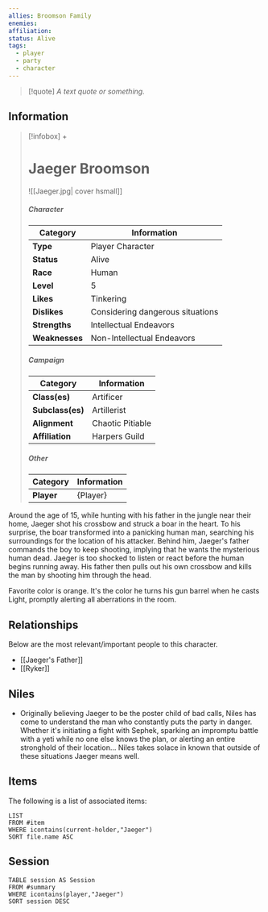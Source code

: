```yaml
---
allies: Broomson Family
enemies: 
affiliation: 
status: Alive
tags:
  - player
  - party
  - character
---
```


> [!quote] *A text quote or something.*

## Information
> [!infobox] +
> # Jaeger Broomson
> ![[Jaeger.jpg| cover hsmall]]
> ##### Character
> | Category | Information |
> | ---- | ---- |
> | **Type** | Player Character |
> | **Status** | Alive |
> | **Race** | Human |
> | **Level** | 5 |
> | **Likes** | Tinkering |
> | **Dislikes** | Considering dangerous situations |
> | **Strengths** | Intellectual Endeavors |
> | **Weaknesses** | Non-Intellectual Endeavors |
> ##### Campaign
> | Category | Information |
> | ---- | ---- |
> | **Class(es)** | Artificer |
> | **Subclass(es)** | Artillerist |
> | **Alignment** | Chaotic Pitiable |
> | **Affiliation** | Harpers Guild |
> ##### Other
> | Category | Information |
> | ---- | ---- |
> | **Player** | {Player} |

Around the age of 15, while hunting with his father in the jungle near their home, Jaeger shot his crossbow and struck a boar in the heart. To his surprise, the boar transformed into a panicking human man, searching his surroundings for the location of his attacker. Behind him, Jaeger's father commands the boy to keep shooting, implying that he wants the mysterious human dead. Jaeger is too shocked to listen or react before the human begins running away. His father then pulls out his own crossbow and kills the man by shooting him through the head.

Favorite color is orange. It's the color he turns his gun barrel when he casts Light, promptly alerting all aberrations in the room.

## Relationships
Below are the most relevant/important people to this character.

- [[Jaeger's Father]]
- [[Ryker]]

## Niles
- Originally believing Jaeger to be the poster child of bad calls, Niles has come to understand the man who constantly puts the party in danger. Whether it's initiating a fight with Sephek, sparking an impromptu battle with a yeti while no one else knows the plan, or alerting an entire stronghold of their location... Niles takes solace in known that outside of these situations Jaeger means well.

## Items
The following is a list of associated items:

```dataview
LIST
FROM #item
WHERE icontains(current-holder,"Jaeger")
SORT file.name ASC
```

## Session
```dataview
TABLE session AS Session
FROM #summary
WHERE icontains(player,"Jaeger")
SORT session DESC
```